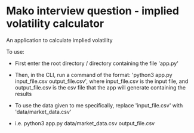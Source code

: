 # Mako interview question - implied volatility calculator

An application to calculate implied volatility

To use:

- First enter the root directory / directory containing the file 'app.py'

- Then, in the CLI, run a command of the format: 'python3 app.py input_file.csv output_file.csv', where input_file.csv is the input file, and output_file.csv is the csv file that the app will generate containing the results

- To use the data given to me specifically, replace 'input_file.csv' with 'data/market_data.csv'

- i.e. python3 app.py data/market_data.csv output_file.csv

